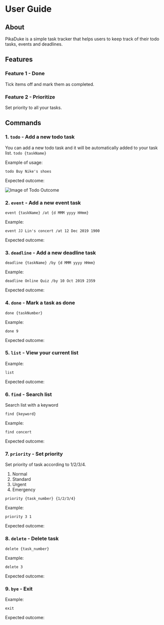 # User Guide


## About

PikaDuke is a simple task tracker that helps users to keep track of
their todo tasks, events and deadlines.

## Features 


### Feature 1 - Done

Tick items off and mark them as completed.

### Feature 2 - Prioritize 

Set priority to all your tasks.

## Commands

### 1. `todo` - Add a new todo task

You can add a new todo task and 
it will be automatically added to your task list.
`todo {taskName}`


Example of usage: 

`todo Buy Nike's shoes`

Expected outcome:

![Image of Todo Outcome](https://github.com/zhixianggg/duke/blob/master/docs/images/ug-todo.png)

### 2. `event` - Add a new event task

`event {taskName} /at {d MMM yyyy HHmm}`

Example:

`event JJ Lin's concert /at 12 Dec 2019 1900`

Expected outcome:

### 3. `deadline` - Add a new deadline task

`deadline {taskName} /by {d MMM yyyy HHmm}`

Example:

`deadline Online Quiz /by 10 Oct 2019 2359`

Expected outcome:

### 4. `done` - Mark a task as done 

`done {taskNumber}`

Example:

`done 9`

Expected outcome:

### 5. `list` - View your current list

Example:

`list`

Expected outcome:

### 6. `find` - Search list

Search list with a keyword

`find {keyword}`

Example:

`find concert`

Expected outcome:


### 7. `priority` - Set priority

Set priority of task according to 1/2/3/4.
1. Normal
1. Standard
1. Urgent
1. Emergency

`priority {task_number} {1/2/3/4}`

Example:

`priority 3 1`

Expected outcome:

### 8. `delete` - Delete task

`delete {task_number}`

Example:

`delete 3`

Expected outcome:

### 9. `bye` - Exit

Example:

`exit`

Expected outcome:

